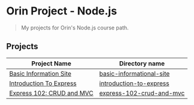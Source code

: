 # Orin Project - Node.js

> My projects for Orin's Node.js course path.

## Projects

| Project Name                                                                                        | Directory name                                         |
| --------------------------------------------------------------------------------------------------- | ------------------------------------------------------ |
| [Basic Information Site](https://www.theodinproject.com/lessons/nodejs-basic-informational-site)    | [basic-informational-site](./basic-informational-site) |
| [Introduction To Express](https://www.theodinproject.com/lessons/nodejs-introduction-to-express)    | [introduction-to-express](./introduction-to-express)   |
| [Express 102: CRUD and MVC](https://www.theodinproject.com/lessons/nodejs-express-102-crud-and-mvc) | [express-102-crud-and-mvc](./express-102-crud-and-mvc) |
